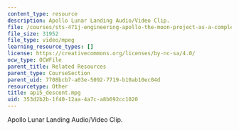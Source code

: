 ```yaml
---
content_type: resource
description: Apollo Lunar Landing Audio/Video Clip.
file: /courses/sts-471j-engineering-apollo-the-moon-project-as-a-complex-system-spring-2007/353d2b2b1f4012aa4a7ca8b692cc1020_ap15_descent.mpg
file_size: 31952
file_type: video/mpeg
learning_resource_types: []
license: https://creativecommons.org/licenses/by-nc-sa/4.0/
ocw_type: OCWFile
parent_title: Related Resources
parent_type: CourseSection
parent_uid: 7708bcb7-a03e-5092-7719-b10ab10ec04d
resourcetype: Other
title: ap15_descent.mpg
uid: 353d2b2b-1f40-12aa-4a7c-a8b692cc1020
---
```

Apollo Lunar Landing Audio/Video Clip.